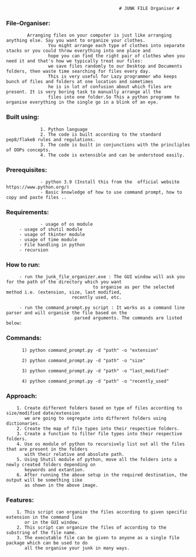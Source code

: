                                                # JUNK FILE Organiser #

### File-Organiser: 
		    Arranging files on your computer is just like arranging anything else. Say you want to organize your clothes. 
                    You might arrange each type of clothes into separate stacks or you could throw everything into one place and 
                    hope you can find the right pair of clothes when you need it and that's how we typically treat our files: 
                    we save files randomly to our Desktop and Documents folders, then waste time searching for files every day.
                    This is very useful for Lazy programmer who keeps bunch of files and folders at one location and sometimes 
                    he is in lot of confusion about which files are present. It is very boring task to manually arrange all the 
                    files into one folder.So This a python programm to organise everything in the single go in a blink of an eye.


### Built using:
                 1. Python language
                 2. The code is built according to the standard pep8/flake8 rules and regulations.
                 3. The code is built in conjunctions with the princliples of OOPs concepts.
                 4. The code is extensible and can be understood easily.


### Prerequisites:
                 - python 3.9 (Install this from the  official website https://www.python.org/)
                 - Basic knowledge of how to use command prompt, how to copy and paste files ..


### Requirements:
                 - usage of os module
		 - usage of shutil module
		 - usage of tkinter module
		 - usage of time module
		 - File handling in python
		 - recursion


### How to run:
		 - run the junk_file_organizer.exe : The GUI window will ask you for the path of the directory which you want
    				    		     to organise as per the selected method i.e. (extension, size, last modified,
				  		     recently used, etc.

		 - run the command_prompt.py script : It works as a command line parser and will organise the file based on the 
				   		      parsed arguments. The commands are listed below:


### Commands:
   		  1) python command_prompt.py -d "path" -o "extension"

   		  2) python command_prompt.py -d "path" -o "size"

   		  3) python command_prompt.py -d "path" -o "last_modified"

  		  4) python command_prompt.py -d "path" -o "recently_used"



### Approach:
		1. Create different folders based on type of files according to size/modified date/extension 
 		   we are going to segregate into different folders using dictionaries.
		2. Create the map of file types into their respective folders.
		3. Create a function to filter file types into their respective folders.
		4. Use os module of python to recursively list out all the files that are present in the folders 
		   with their relative and absolute path. 
		5. Using Shutil module of python, move all the folders into a newly created folders depending on 
		   keywords and extantion.
		6. After running the above setup in the required destination, the output will be something iike 
 		   as shown in the above image.
 

### Features:
		1. This script can organize the files according to given specific extension in the command line
  		   or in the GUI window.
		2. This script can organize the files of according to the substring of the file name.
		3. The executable file can be given to anyone as a single file package which can be used to do 
 		   all the organise your junk in many ways.


